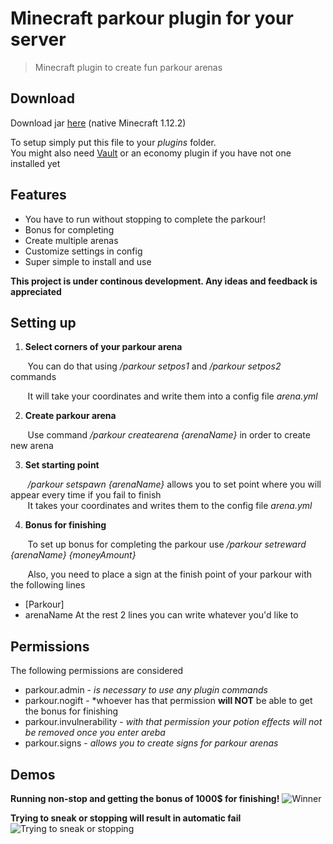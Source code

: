 # Minecraft parkour plugin for your server
 > Minecraft plugin to create fun parkour arenas
 
 ## Download
 
 Download jar [here](Parkour.jar) (native Minecraft 1.12.2)
 
 To setup simply put this file to your *plugins* folder.  
 You might also need [Vault](https://www.spigotmc.org/resources/vault.34315/) or an economy plugin if you have not one installed yet
 
 ## Features
 
 - You have to run without stopping to complete the parkour!
 - Bonus for completing
 - Create multiple arenas
 - Customize settings in config
 - Super simple to install and use
 
 **This project is under continous development. Any ideas and feedback is appreciated**
 
 ## Setting up
 
 
 1. **Select corners of your parkour arena**  
   
   &nbsp;&nbsp;&nbsp;&nbsp;&nbsp;&nbsp;
   You can do that using */parkour setpos1* and */parkour setpos2* commands  
   
   &nbsp;&nbsp;&nbsp;&nbsp;&nbsp;&nbsp;
   It will take your coordinates and write them into a config file *arena.yml*
   
 2. **Create parkour arena**  
   
   &nbsp;&nbsp;&nbsp;&nbsp;&nbsp;&nbsp;
   Use command */parkour createarena {arenaName}* in order to create new arena
   
 3. **Set starting point**  
   
   &nbsp;&nbsp;&nbsp;&nbsp;&nbsp;&nbsp;
   */parkour setspawn {arenaName}* allows you to set point where you will appear every time if you fail to finish  
   &nbsp;&nbsp;&nbsp;&nbsp;&nbsp;&nbsp;
   It takes your coordinates and writes them to the config file *arena.yml*
   
 4. **Bonus for finishing**  
   
 &nbsp;&nbsp;&nbsp;&nbsp;&nbsp;&nbsp;
 To set up bonus for completing the parkour use */parkour setreward {arenaName} {moneyAmount}*  
 
  &nbsp;&nbsp;&nbsp;&nbsp;&nbsp;&nbsp;
  Also, you need to place a sign at the finish point of your parkour with the following lines  
  - [Parkour]
  - arenaName
  At the rest 2 lines you can write whatever you'd like to
  
 ## Permissions
 
The following permissions are considered
- parkour.admin - *is necessary to use any plugin commands* 
- parkour.nogift - *whoever has that permission **will NOT** be able to get the bonus for finishing
- parkour.invulnerability - *with that permission your potion effects will not be removed once you enter areba*
- parkour.signs - *allows you to create signs for parkour arenas*


 ## Demos
 
 **Running non-stop and getting the bonus of 1000$ for finishing!**
 ![Winner](success.gif)
 
 **Trying to sneak or stopping will result in automatic fail**
 ![Trying to sneak or stopping](fail.gif)
